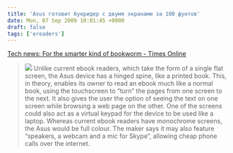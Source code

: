 ```yaml
---
title: 'Asus готовит букридер с двумя экранами за 100 фунтов'
date: Mon, 07 Sep 2009 10:01:45 +0000
draft: false
tags: ['ereaders']
---
```


[Tech news: For the smarter kind of bookworm - Times Online](http://technology.timesonline.co.uk/tol/news/tech_and_web/article6822723.ece)

> ![](http://technology.timesonline.co.uk/multimedia/archive/00609/In_Gear_609690a.jpg) Unlike current ebook readers, which take the form of a single flat screen, the Asus device has a hinged spine, like a printed book. This, in theory, enables its owner to read an ebook much like a normal book, using the touchscreen to “turn” the pages from one screen to the next. It also gives the user the option of seeing the text on one screen while browsing a web page on the other. One of the screens could also act as a virtual keypad for the device to be used like a laptop. Whereas current ebook readers have monochrome screens, the Asus would be full colour. The maker says it may also feature “speakers, a webcam and a mic for Skype”, allowing cheap phone calls over the internet.